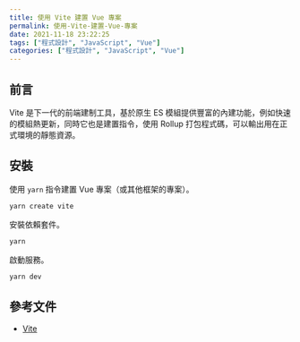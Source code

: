 ```yaml
---
title: 使用 Vite 建置 Vue 專案
permalink: 使用-Vite-建置-Vue-專案
date: 2021-11-18 23:22:25
tags: ["程式設計", "JavaScript", "Vue"]
categories: ["程式設計", "JavaScript", "Vue"]
---
```


## 前言

Vite 是下一代的前端建制工具，基於原生 ES 模組提供豐富的內建功能，例如快速的模組熱更新，同時它也是建置指令，使用 Rollup 打包程式碼，可以輸出用在正式環境的靜態資源。

## 安裝

使用 `yarn` 指令建置 Vue 專案（或其他框架的專案）。

```BASH
yarn create vite
```

安裝依賴套件。

```BASH
yarn
```

啟動服務。

```BASH
yarn dev
```

## 參考文件

- [Vite](https://vitejs.dev/)
